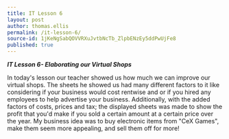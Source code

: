 ```yaml
---
title: IT Lesson 6
layout: post
author: thomas.ellis
permalink: /it-lesson-6/
source-id: 1jKeNgSabQOVVRXuJvtbNcTb_ZlpbENzEy5ddPwUjFe8
published: true
---
```

**_IT Lesson 6- Elaborating our Virtual Shops_**

In today's lesson our teacher showed us how much we can improve our virtual shops. The sheets he showed us had many different factors to it like considering if your business would cost rentwise and or if you hired any employees to help advertise your business. Additionally, with the added factors of costs, prices and tax; the displayed sheets was made to show the profit that you'd make if you sold a certain amount at a certain price over the year. My business idea was to buy electronic items from "CeX Games", make them seem more appealing, and sell them off for more!

